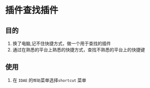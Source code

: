 # 插件查找插件

## 目的

1. 换了电脑,记不住快捷方式，做一个用于查找的插件  
2. 通过在熟悉的平台上熟悉的快捷方式，查找不熟悉的平台上的快捷键
## 使用

1. 在 `IDAE` 的`帮助`菜单选择`shortcut` 菜单